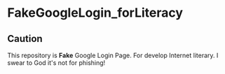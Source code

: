# FakeGoogleLogin_forLiteracy

## Caution

This repository is **Fake** Google Login Page.
For develop Internet literary.
I swear to God it's not for phishing!
